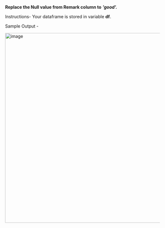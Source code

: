 **Replace the Null value from Remark column to** ***'good'.***


Instructions- 
Your dataframe is stored in variable **df**.

Sample Output - 

<img width="618" alt="image" src="https://user-images.githubusercontent.com/118887002/216410997-88b7b72b-7365-49a1-a8ec-a6596f77a38f.png">

